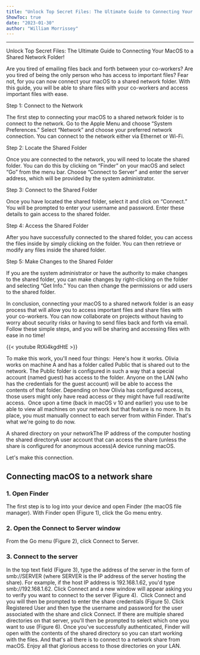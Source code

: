 ```yaml
---
title: "Unlock Top Secret Files: The Ultimate Guide to Connecting Your MacOS to a Shared Network Folder!"
ShowToc: true 
date: "2023-01-30"
author: "William Morrissey"
---
```

*****
Unlock Top Secret Files: The Ultimate Guide to Connecting Your MacOS to a Shared Network Folder!

Are you tired of emailing files back and forth between your co-workers? Are you tired of being the only person who has access to important files? Fear not, for you can now connect your macOS to a shared network folder. With this guide, you will be able to share files with your co-workers and access important files with ease.

Step 1: Connect to the Network

The first step to connecting your macOS to a shared network folder is to connect to the network. Go to the Apple Menu and choose “System Preferences.” Select “Network” and choose your preferred network connection. You can connect to the network either via Ethernet or Wi-Fi.

Step 2: Locate the Shared Folder

Once you are connected to the network, you will need to locate the shared folder. You can do this by clicking on “Finder” on your macOS and select “Go” from the menu bar. Choose “Connect to Server” and enter the server address, which will be provided by the system administrator.

Step 3: Connect to the Shared Folder

Once you have located the shared folder, select it and click on “Connect.” You will be prompted to enter your username and password. Enter these details to gain access to the shared folder.

Step 4: Access the Shared Folder

After you have successfully connected to the shared folder, you can access the files inside by simply clicking on the folder. You can then retrieve or modify any files inside the shared folder.

Step 5: Make Changes to the Shared Folder

If you are the system administrator or have the authority to make changes to the shared folder, you can make changes by right-clicking on the folder and selecting “Get Info.” You can then change the permissions or add users to the shared folder.

In conclusion, connecting your macOS to a shared network folder is an easy process that will allow you to access important files and share files with your co-workers. You can now collaborate on projects without having to worry about security risks or having to send files back and forth via email. Follow these simple steps, and you will be sharing and accessing files with ease in no time!

{{< youtube RtXi4kgdHtE >}} 



To make this work, you'll need four things: 
Here's how it works. Olivia works on machine A and has a folder called Public that is shared out to the network. The Public folder is configured in such a way that a special account (named guest) has access to the folder. Anyone on the LAN (who has the credentials for the guest account) will be able to access the contents of that folder. Depending on how Olivia has configured access, those users might only have read access or they might have full read/write access. 
Once upon a time (back in macOS v 10 and earlier) you use to be able to view all machines on your network but that feature is no more. In its place, you must manually connect to each server from within Finder. That's what we're going to do now.

 
A shared directory on your networkThe IP address of the computer hosting the shared directoryA user account that can access the share (unless the share is configured for anonymous access)A device running macOS.


Let's make this connection.

 
## Connecting macOS to a network share
 
### 1. Open Finder


The first step is to log into your device and open Finder (the macOS file manager). With Finder open (Figure 1), click the Go menu entry.

 
### 2. Open the Connect to Server window


From the Go menu (Figure 2), click Connect to Server.

 
### 3. Connect to the server


In the top text field (Figure 3), type the address of the server in the form of smb://SERVER (where SERVER is the IP address of the server hosting the share). For example, if the host IP address is 192.168.1.62, you'd type smb://192.168.1.62.
Click Connect and a new window will appear asking you to verify you want to connect to the server (Figure 4). 
Click Connect and you will then be prompted to enter the share credentials (Figure 5).
Click Registered User and then type the username and password for the user associated with the share and click Connect.
If there are multiple shared directories on that server, you'll then be prompted to select which one you want to use (Figure 6).
Once you've successfully authenticated, Finder will open with the contents of the shared directory so you can start working with the files.
And that's all there is to connect to a network share from macOS. Enjoy all that glorious access to those directories on your LAN.




